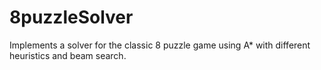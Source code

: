 # 8puzzleSolver
Implements a solver for the classic 8 puzzle game using A* with different heuristics and beam search. 
